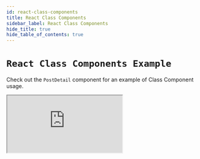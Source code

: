 ```yaml
---
id: react-class-components
title: React Class Components
sidebar_label: React Class Components
hide_title: true
hide_table_of_contents: true
---
```


# `React Class Components Example`

Check out the `PostDetail` component for an example of Class Component usage.

<iframe src="https://codesandbox.io/embed/react-class-component-example-48hyq?fontsize=14&hidenavigation=1&theme=dark"
     style={{ width: '100%', height: '800px', border: 0, borderRadius: '4px', overflow: 'hidden' }}
     title="rtk-query-react-hooks-example"
     allow="geolocation; microphone; camera; midi; vr; accelerometer; gyroscope; payment; ambient-light-sensor; encrypted-media; usb" 
     sandbox="allow-modals allow-forms allow-popups allow-scripts allow-same-origin"
></iframe>
